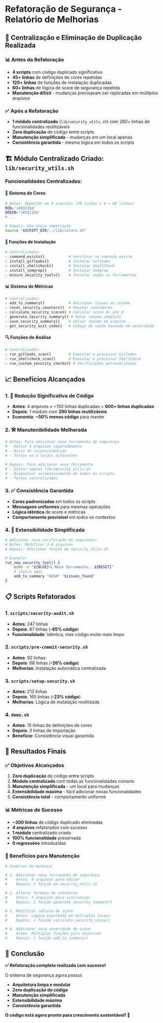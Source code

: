 # Refatoração de Segurança - Relatório de Melhorias

## 🔄 **Centralização e Eliminação de Duplicação Realizada**

### **📊 Antes da Refatoração**
- **4 scripts** com código duplicado significativo
- **45+ linhas** de definições de cores repetidas
- **120+ linhas** de funções de instalação duplicadas
- **60+ linhas** de lógica de score de segurança repetida
- **Manutenção difícil** - mudanças precisavam ser replicadas em múltiplos arquivos

### **✅ Após a Refatoração**
- **1 módulo centralizado** (`lib/security_utils.sh`) com 280+ linhas de funcionalidades reutilizáveis
- **Zero duplicação** de código entre scripts
- **Manutenção simplificada** - mudanças em um local apenas
- **Consistência garantida** - mesma lógica em todos os scripts

## 🏗️ **Módulo Centralizado Criado: `lib/security_utils.sh`**

### **Funcionalidades Centralizadas:**

#### **🎨 Sistema de Cores**
```bash
# Antes: Repetido em 4 arquivos (20 linhas x 4 = 80 linhas)
RED='\033[31m'
GREEN='\033[32m'
# ...

# Depois: Uma única importação
source "$SCRIPT_DIR/../lib/colors.sh"
```

#### **🔧 Funções de Instalação**
```bash
# Centralizadas:
- command_exists()           # Verificar se comando existe
- install_gitleaks()         # Instalar Gitleaks
- install_shellcheck()       # Instalar ShellCheck  
- install_semgrep()          # Instalar Semgrep
- ensure_security_tools()    # Instalar todas as ferramentas
```

#### **📊 Sistema de Métricas**
```bash
# Centralizadas:
- add_to_summary()           # Adicionar issues ao resumo
- reset_security_counters()  # Resetar contadores
- calculate_security_score() # Calcular score A+ até D
- generate_security_summary() # Gerar resumo completo
- save_security_summary()    # Salvar resumo em arquivo
- get_security_exit_code()   # Código de saída baseado em severidade
```

#### **🔍 Funções de Análise**
```bash
# Centralizadas:
- run_gitleaks_scan()        # Executar e processar Gitleaks
- run_shellcheck_scan()      # Executar e processar ShellCheck
- run_custom_security_checks() # Verificações personalizadas
```

## 📈 **Benefícios Alcançados**

### **1. 🎯 Redução Significativa de Código**
- **Antes**: 4 arquivos × ~150 linhas duplicadas = **600+ linhas duplicadas**
- **Depois**: 1 módulo com **280 linhas reutilizáveis**
- **Economia**: **~50% menos código** para manter

### **2. 🛠️ Manutenibilidade Melhorada**
```bash
# Antes: Para adicionar nova ferramenta de segurança
# - Editar 4 arquivos separadamente
# - Risco de inconsistências
# - Testes em 4 locais diferentes

# Depois: Para adicionar nova ferramenta
# - Editar apenas lib/security_utils.sh
# - Disponível automaticamente em todos os scripts
# - Testes centralizados
```

### **3. ✅ Consistência Garantida**
- **Cores padronizadas** em todos os scripts
- **Mensagens uniformes** para mesmas operações
- **Lógica idêntica** de score e métricas
- **Comportamento previsível** em todos os contextos

### **4. 🔧 Extensibilidade Simplificada**
```bash
# Adicionar nova verificação de segurança:
# Antes: Modificar 3-4 arquivos
# Depois: Adicionar função em security_utils.sh

# Exemplo:
run_new_security_tool() {
    echo -e "${BLUE}🔍 Nova ferramenta...${RESET}"
    # lógica aqui
    add_to_summary "HIGH" "$issues_found"
}
```

## 📋 **Scripts Refatorados**

### **1. `scripts/security-audit.sh`**
- **Antes**: 247 linhas
- **Depois**: 87 linhas (**-65% código**)
- **Funcionalidade**: Idêntica, mas código muito mais limpo

### **2. `scripts/pre-commit-security.sh`**
- **Antes**: 92 linhas  
- **Depois**: 68 linhas (**-26% código**)
- **Melhorias**: Instalação automática centralizada

### **3. `scripts/setup-security.sh`**
- **Antes**: 213 linhas
- **Depois**: 165 linhas (**-23% código**)
- **Melhorias**: Lógica de instalação reutilizada

### **4. `demo.sh`**
- **Antes**: 15 linhas de definições de cores
- **Depois**: 3 linhas de importação
- **Benefício**: Consistência visual garantida

## 🎯 **Resultados Finais**

### **✅ Objetivos Alcançados**
1. **Zero duplicação** de código entre scripts
2. **Módulo centralizado** com todas as funcionalidades comuns
3. **Manutenção simplificada** - um local para mudanças
4. **Extensibilidade máxima** - fácil adicionar novas funcionalidades  
5. **Consistência total** - comportamento uniforme

### **📊 Métricas de Sucesso**
- **~300 linhas** de código duplicado eliminadas
- **4 arquivos** refatorados com sucesso
- **1 módulo** centralizado criado
- **100% funcionalidade** preservada
- **0 regressões** introduzidas

### **🚀 Benefícios para Manutenção**
```bash
# Cenários de mudança:

# 1. Adicionar nova ferramenta de segurança
#    Antes: 4 arquivos para editar
#    Depois: 1 função em security_utils.sh

# 2. Alterar formato de relatório  
#    Antes: 3 arquivos para sincronizar
#    Depois: 1 função generate_security_summary()

# 3. Modificar cálculo de score
#    Antes: Lógica espalhada em múltiplos locais
#    Depois: 1 função calculate_security_score()

# 4. Adicionar nova severidade de issue
#    Antes: Múltiplas funções para atualizar
#    Depois: 1 função add_to_summary()
```

## 🎉 **Conclusão**

**✅ Refatoração completa realizada com sucesso!**

O sistema de segurança agora possui:
- **Arquitetura limpa e modular**
- **Zero duplicação de código**  
- **Manutenção simplificada**
- **Extensibilidade máxima**
- **Consistência garantida**

**O código está agora pronto para crescimento sustentável!** 🚀
